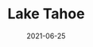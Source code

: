---
title: Lake Tahoe
seoname: Lake Tahoe — Photography
description: Lake Tahoe Photo Collection
numberofphotos: 7
date: 2021-06-25
id: lake-tahoe
img: banners/lake-tahoe.jpg
---
